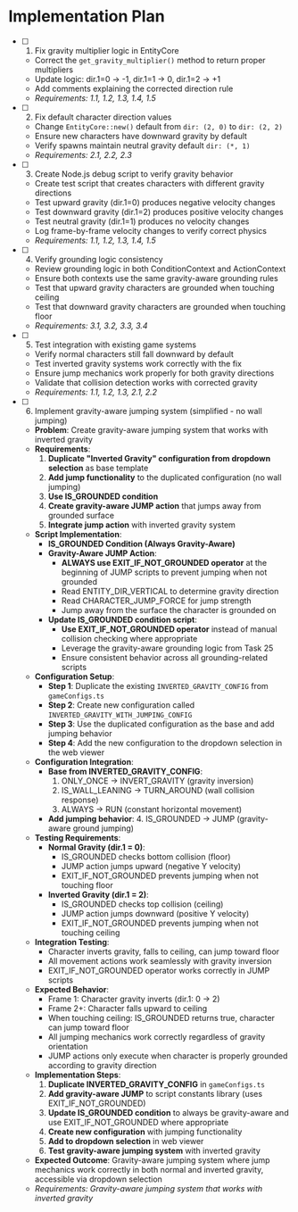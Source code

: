 # Implementation Plan

- [ ] 1. Fix gravity multiplier logic in EntityCore

  - Correct the `get_gravity_multiplier()` method to return proper multipliers
  - Update logic: dir.1=0 → -1, dir.1=1 → 0, dir.1=2 → +1
  - Add comments explaining the corrected direction rule
  - _Requirements: 1.1, 1.2, 1.3, 1.4, 1.5_

- [ ] 2. Fix default character direction values

  - Change `EntityCore::new()` default from `dir: (2, 0)` to `dir: (2, 2)`
  - Ensure new characters have downward gravity by default
  - Verify spawns maintain neutral gravity default `dir: (*, 1)`
  - _Requirements: 2.1, 2.2, 2.3_

- [ ] 3. Create Node.js debug script to verify gravity behavior

  - Create test script that creates characters with different gravity directions
  - Test upward gravity (dir.1=0) produces negative velocity changes
  - Test downward gravity (dir.1=2) produces positive velocity changes
  - Test neutral gravity (dir.1=1) produces no velocity changes
  - Log frame-by-frame velocity changes to verify correct physics
  - _Requirements: 1.1, 1.2, 1.3, 1.4, 1.5_

- [ ] 4. Verify grounding logic consistency

  - Review grounding logic in both ConditionContext and ActionContext
  - Ensure both contexts use the same gravity-aware grounding rules
  - Test that upward gravity characters are grounded when touching ceiling
  - Test that downward gravity characters are grounded when touching floor
  - _Requirements: 3.1, 3.2, 3.3, 3.4_

- [ ] 5. Test integration with existing game systems

  - Verify normal characters still fall downward by default
  - Test inverted gravity systems work correctly with the fix
  - Ensure jump mechanics work properly for both gravity directions
  - Validate that collision detection works with corrected gravity
  - _Requirements: 1.1, 1.2, 1.3, 2.1, 2.2_

- [ ] 6. Implement gravity-aware jumping system (simplified - no wall jumping)
  - **Problem**: Create gravity-aware jumping system that works with inverted gravity
  - **Requirements**:
    1. **Duplicate "Inverted Gravity" configuration from dropdown selection** as base template
    2. **Add jump functionality** to the duplicated configuration (no wall jumping)
    3. **Use IS_GROUNDED condition**
    4. **Create gravity-aware JUMP action** that jumps away from grounded surface
    5. **Integrate jump action** with inverted gravity system
  - **Script Implementation**:
    - **IS_GROUNDED Condition (Always Gravity-Aware)**
    - **Gravity-Aware JUMP Action**:
      - **ALWAYS use EXIT_IF_NOT_GROUNDED operator** at the beginning of JUMP scripts to prevent jumping when not grounded
      - Read ENTITY_DIR_VERTICAL to determine gravity direction
      - Read CHARACTER_JUMP_FORCE for jump strength
      - Jump away from the surface the character is grounded on
    - **Update IS_GROUNDED condition script**:
      - **Use EXIT_IF_NOT_GROUNDED operator** instead of manual collision checking where appropriate
      - Leverage the gravity-aware grounding logic from Task 25
      - Ensure consistent behavior across all grounding-related scripts
  - **Configuration Setup**:
    - **Step 1**: Duplicate the existing `INVERTED_GRAVITY_CONFIG` from `gameConfigs.ts`
    - **Step 2**: Create new configuration called `INVERTED_GRAVITY_WITH_JUMPING_CONFIG`
    - **Step 3**: Use the duplicated configuration as the base and add jumping behavior
    - **Step 4**: Add the new configuration to the dropdown selection in the web viewer
  - **Configuration Integration**:
    - **Base from INVERTED_GRAVITY_CONFIG**:
      1. ONLY_ONCE → INVERT_GRAVITY (gravity inversion)
      2. IS_WALL_LEANING → TURN_AROUND (wall collision response)
      3. ALWAYS → RUN (constant horizontal movement)
    - **Add jumping behavior**: 4. IS_GROUNDED → JUMP (gravity-aware ground jumping)
  - **Testing Requirements**:
    - **Normal Gravity (dir.1 = 0)**:
      - IS_GROUNDED checks bottom collision (floor)
      - JUMP action jumps upward (negative Y velocity)
      - EXIT_IF_NOT_GROUNDED prevents jumping when not touching floor
    - **Inverted Gravity (dir.1 = 2)**:
      - IS_GROUNDED checks top collision (ceiling)
      - JUMP action jumps downward (positive Y velocity)
      - EXIT_IF_NOT_GROUNDED prevents jumping when not touching ceiling
  - **Integration Testing**:
    - Character inverts gravity, falls to ceiling, can jump toward floor
    - All movement actions work seamlessly with gravity inversion
    - EXIT_IF_NOT_GROUNDED operator works correctly in JUMP scripts
  - **Expected Behavior**:
    - Frame 1: Character gravity inverts (dir.1: 0 → 2)
    - Frame 2+: Character falls upward to ceiling
    - When touching ceiling: IS_GROUNDED returns true, character can jump toward floor
    - All jumping mechanics work correctly regardless of gravity orientation
    - JUMP actions only execute when character is properly grounded according to gravity direction
  - **Implementation Steps**:
    1. **Duplicate INVERTED_GRAVITY_CONFIG** in `gameConfigs.ts`
    2. **Add gravity-aware JUMP** to script constants library (uses EXIT_IF_NOT_GROUNDED)
    3. **Update IS_GROUNDED condition** to always be gravity-aware and use EXIT_IF_NOT_GROUNDED where appropriate
    4. **Create new configuration** with jumping functionality
    5. **Add to dropdown selection** in web viewer
    6. **Test gravity-aware jumping system** with inverted gravity
  - **Expected Outcome**: Gravity-aware jumping system where jump mechanics work correctly in both normal and inverted gravity, accessible via dropdown selection
  - _Requirements: Gravity-aware jumping system that works with inverted gravity_
